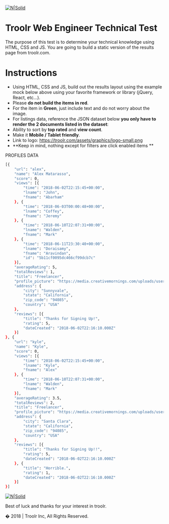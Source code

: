 [![N|Solid](https://troolr.com/assets/graphics/logo-small.png)](https://troolr.com)

# Troolr Web Engineer Technical Test

The purpose of this test is to determine your technical knowledge using HTML, CSS and JS. You are going to build a static version of the results page from troolr.com.


# Instructions

  - Using HTML, CSS and JS, build out the results layout using the example mock below above using your favorite framework or library (jQuery, React, etc...).
  - Please **do not build the items in red**.
  - For the item in **Green**, just include text and do not worry about the image.
  - For listings data, reference the JSON dataset below **you only have to render the 2 documents listed in the dataset**:
  - Ability to sort by **top rated** and **view count**.
  - Make it **Mobile / Tablet friendly**.
  - Link to logo: https://troolr.com/assets/graphics/logo-small.png
  - **Keep in mind, nothing except for filters are click enabled items **


PROFILES DATA
```sh
[{
	"url": "alex",
	"name": "Alex Matarasso",
	"score": 0,
	"views": [{
		"time": "2018-06-02T22:15:45+00:00",
		"lname": "John",
		"fname": "Abarham"
	}, {
		"time": "2018-06-03T00:00:48+00:00",
		"lname": "Coffey",
		"fname": "Jeremy"
	}, {
		"time": "2018-06-10T22:07:31+00:00",
		"lname": "Walden",
		"fname": "Mark"
	}, {
		"time": "2018-06-11T23:30:40+00:00",
		"lname": "Doraisamy",
		"fname": "Aravindan",
		"id": "5b11cf0095dc466cf99dcb7c"
	}],
	"averageRating": 5,
	"totalReviews": 1,
	"title": "Freelancer",
	"profile_picture": "https://media.creativemornings.com/uploads/user/avatar/49419/Bechtel_Profile_Square.jpg",
	"address": {
		"city": "Sunnyvale",
		"state": "California",
		"zip_code": "94085",
		"country": "USA"
	},
	"reviews": [{
		"title": "Thanks for Signing Up!",
		"rating": 5,
		"dateCreated": "2018-06-02T22:16:10.000Z"
	}]
}, {
	"url": "kyle",
	"name": "Kyle",
	"score": 0,
	"views": [{
		"time": "2018-06-02T22:15:45+00:00",
		"lname": "Kyle",
		"fname": "Alex"
	}, {
		"time": "2018-06-10T22:07:31+00:00",
		"lname": "Walden",
		"fname": "Mark"
	}],
	"averageRating": 3.5,
	"totalReviews": 2,
	"title": "Freelancer",
	"profile_picture": "https://media.creativemornings.com/uploads/user/avatar/89900/Profile_picture_square.jpg",
	"address": {
		"city": "Santa Clara",
		"state": "California",
		"zip_code": "94085",
		"country": "USA"
	},
	"reviews": [{
		"title": "Thanks for Signing Up!!",
		"rating": 5,
		"dateCreated": "2018-06-02T22:16:10.000Z"
	}, {
		"title": "Horrible.",
		"rating": 1,
		"dateCreated": "2018-06-02T22:16:10.000Z"
	}]
}]
```
[![N|Solid](https://i.imgur.com/0YxH86V.png)](https://troolr.com)

Best of luck and thanks for your interest in troolr.

� 2018 | Troolr Inc, All Rights Reserved.